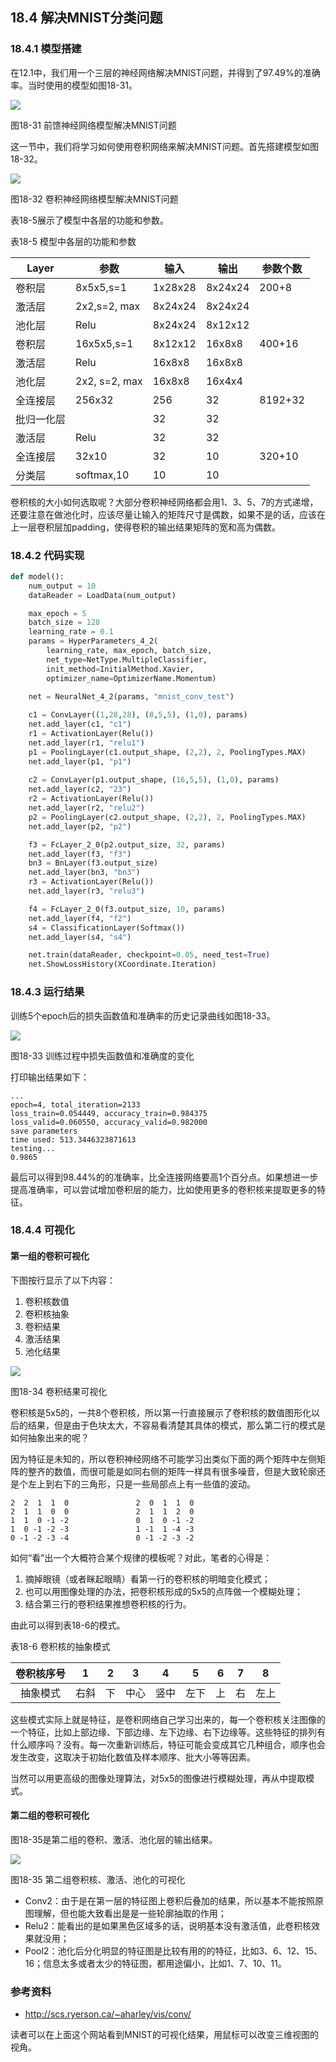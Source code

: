 <!--Copyright © Microsoft Corporation. All rights reserved.
  适用于[License](https://github.com/Microsoft/ai-edu/blob/master/LICENSE.md)版权许可-->

## 18.4 解决MNIST分类问题

### 18.4.1 模型搭建

在12.1中，我们用一个三层的神经网络解决MNIST问题，并得到了97.49%的准确率。当时使用的模型如图18-31。

<img src="../Images/12/nn3.png" ch="500" />

图18-31 前馈神经网络模型解决MNIST问题

这一节中，我们将学习如何使用卷积网络来解决MNIST问题。首先搭建模型如图18-32。

<img src="../Images/18/mnist_net.png" />

图18-32 卷积神经网络模型解决MNIST问题

表18-5展示了模型中各层的功能和参数。

表18-5 模型中各层的功能和参数

|Layer|参数|输入|输出|参数个数|
|---|---|---|---|---|
|卷积层|8x5x5,s=1|1x28x28|8x24x24|200+8|
|激活层|2x2,s=2, max|8x24x24|8x24x24||
|池化层|Relu|8x24x24|8x12x12||
|卷积层|16x5x5,s=1|8x12x12|16x8x8|400+16|
|激活层|Relu|16x8x8|16x8x8||
|池化层|2x2, s=2, max|16x8x8|16x4x4||
|全连接层|256x32|256|32|8192+32|
|批归一化层||32|32||
|激活层|Relu|32|32||
|全连接层|32x10|32|10|320+10|
|分类层|softmax,10|10|10|

卷积核的大小如何选取呢？大部分卷积神经网络都会用1、3、5、7的方式递增，还要注意在做池化时，应该尽量让输入的矩阵尺寸是偶数，如果不是的话，应该在上一层卷积层加padding，使得卷积的输出结果矩阵的宽和高为偶数。

### 18.4.2 代码实现

```Python
def model():
    num_output = 10
    dataReader = LoadData(num_output)

    max_epoch = 5
    batch_size = 128
    learning_rate = 0.1
    params = HyperParameters_4_2(
        learning_rate, max_epoch, batch_size,
        net_type=NetType.MultipleClassifier,
        init_method=InitialMethod.Xavier,
        optimizer_name=OptimizerName.Momentum)

    net = NeuralNet_4_2(params, "mnist_conv_test")
    
    c1 = ConvLayer((1,28,28), (8,5,5), (1,0), params)
    net.add_layer(c1, "c1")
    r1 = ActivationLayer(Relu())
    net.add_layer(r1, "relu1")
    p1 = PoolingLayer(c1.output_shape, (2,2), 2, PoolingTypes.MAX)
    net.add_layer(p1, "p1") 
  
    c2 = ConvLayer(p1.output_shape, (16,5,5), (1,0), params)
    net.add_layer(c2, "23")
    r2 = ActivationLayer(Relu())
    net.add_layer(r2, "relu2")
    p2 = PoolingLayer(c2.output_shape, (2,2), 2, PoolingTypes.MAX)
    net.add_layer(p2, "p2")  

    f3 = FcLayer_2_0(p2.output_size, 32, params)
    net.add_layer(f3, "f3")
    bn3 = BnLayer(f3.output_size)
    net.add_layer(bn3, "bn3")
    r3 = ActivationLayer(Relu())
    net.add_layer(r3, "relu3")

    f4 = FcLayer_2_0(f3.output_size, 10, params)
    net.add_layer(f4, "f2")
    s4 = ClassificationLayer(Softmax())
    net.add_layer(s4, "s4")

    net.train(dataReader, checkpoint=0.05, need_test=True)
    net.ShowLossHistory(XCoordinate.Iteration)
```

### 18.4.3 运行结果

训练5个epoch后的损失函数值和准确率的历史记录曲线如图18-33。

<img src="../Images/18/mnist_loss.png" />

图18-33 训练过程中损失函数值和准确度的变化

打印输出结果如下：

```
...
epoch=4, total_iteration=2133
loss_train=0.054449, accuracy_train=0.984375
loss_valid=0.060550, accuracy_valid=0.982000
save parameters
time used: 513.3446323871613
testing...
0.9865
```

最后可以得到98.44%的的准确率，比全连接网络要高1个百分点。如果想进一步提高准确率，可以尝试增加卷积层的能力，比如使用更多的卷积核来提取更多的特征。

### 18.4.4 可视化

#### 第一组的卷积可视化

下图按行显示了以下内容：

1. 卷积核数值
2. 卷积核抽象
3. 卷积结果
4. 激活结果
5. 池化结果

<img src="../Images/18/mnist_layer_123_filter.png" ch="500" />

图18-34 卷积结果可视化

卷积核是5x5的，一共8个卷积核，所以第一行直接展示了卷积核的数值图形化以后的结果，但是由于色块太大，不容易看清楚其具体的模式，那么第二行的模式是如何抽象出来的呢？

因为特征是未知的，所以卷积神经网络不可能学习出类似下面的两个矩阵中左侧矩阵的整齐的数值，而很可能是如同右侧的矩阵一样具有很多噪音，但是大致轮廓还是个左上到右下的三角形，只是一些局部点上有一些值的波动。

```
2  2  1  1  0               2  0  1  1  0
2  1  1  0  0               2  1  1  2  0
1  1  0 -1 -2               0  1  0 -1 -2
1  0 -1 -2 -3               1 -1  1 -4 -3
0 -1 -2 -3 -4               0 -1 -2 -3 -2
```

如何“看”出一个大概符合某个规律的模板呢？对此，笔者的心得是：

1. 摘掉眼镜（或者眯起眼睛）看第一行的卷积核的明暗变化模式；
2. 也可以用图像处理的办法，把卷积核形成的5x5的点阵做一个模糊处理；
3. 结合第三行的卷积结果推想卷积核的行为。

由此可以得到表18-6的模式。

表18-6 卷积核的抽象模式

|卷积核序号|1|2|3|4|5|6|7|8|
|:--:|:--:|:--:|:--:|:--:|:--:|:--:|:--:|:--:|
|抽象模式|右斜|下|中心|竖中|左下|上|右|左上|

这些模式实际上就是特征，是卷积网络自己学习出来的，每一个卷积核关注图像的一个特征，比如上部边缘、下部边缘、左下边缘、右下边缘等。这些特征的排列有什么顺序吗？没有。每一次重新训练后，特征可能会变成其它几种组合，顺序也会发生改变，这取决于初始化数值及样本顺序、批大小等等因素。

当然可以用更高级的图像处理算法，对5x5的图像进行模糊处理，再从中提取模式。

#### 第二组的卷积可视化

图18-35是第二组的卷积、激活、池化层的输出结果。

<img src="../Images/18/mnist_layer_456.png" ch="500" />

图18-35 第二组卷积核、激活、池化的可视化

- Conv2：由于是在第一层的特征图上卷积后叠加的结果，所以基本不能按照原图理解，但也能大致看出是是一些轮廓抽取的作用；
- Relu2：能看出的是如果黑色区域多的话，说明基本没有激活值，此卷积核效果就没用；
- Pool2：池化后分化明显的特征图是比较有用的的特征，比如3、6、12、15、16；信息太多或者太少的特征图，都用途偏小，比如1、7、10、11。

### 参考资料

- http://scs.ryerson.ca/~aharley/vis/conv/

读者可以在上面这个网站看到MNIST的可视化结果，用鼠标可以改变三维视图的视角。
